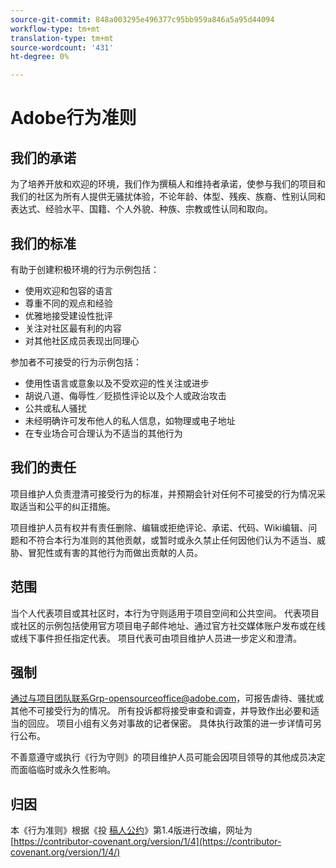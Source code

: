 ```yaml
---
source-git-commit: 848a003295e496377c95bb959a846a5a95d44094
workflow-type: tm+mt
translation-type: tm+mt
source-wordcount: '431'
ht-degree: 0%

---
```

# Adobe行为准则

## 我们的承诺

为了培养开放和欢迎的环境，我们作为撰稿人和维持者承诺，使参与我们的项目和我们的社区为所有人提供无骚扰体验，不论年龄、体型、残疾、族裔、性别认同和表达式、经验水平、国籍、个人外貌、种族、宗教或性认同和取向。

## 我们的标准

有助于创建积极环境的行为示例包括：

* 使用欢迎和包容的语言
* 尊重不同的观点和经验
* 优雅地接受建设性批评
* 关注对社区最有利的内容
* 对其他社区成员表现出同理心

参加者不可接受的行为示例包括：

* 使用性语言或意象以及不受欢迎的性关注或进步
* 胡说八道、侮辱性／贬损性评论以及个人或政治攻击
* 公共或私人骚扰
* 未经明确许可发布他人的私人信息，如物理或电子地址
* 在专业场合可合理认为不适当的其他行为

## 我们的责任

项目维护人负责澄清可接受行为的标准，并预期会针对任何不可接受的行为情况采取适当和公平的纠正措施。

项目维护人员有权并有责任删除、编辑或拒绝评论、承诺、代码、Wiki编辑、问题和不符合本行为准则的其他贡献，或暂时或永久禁止任何因他们认为不适当、威胁、冒犯性或有害的其他行为而做出贡献的人员。

## 范围

当个人代表项目或其社区时，本行为守则适用于项目空间和公共空间。 代表项目或社区的示例包括使用官方项目电子邮件地址、通过官方社交媒体账户发布或在线或线下事件担任指定代表。 项目代表可由项目维护人员进一步定义和澄清。

## 强制

通过与项目团队联系Grp-opensourceoffice@adobe.com，可报告虐待、骚扰或其他不可接受行为的情况。 所有投诉都将接受审查和调查，并导致作出必要和适当的回应。 项目小组有义务对事故的记者保密。
具体执行政策的进一步详情可另行公布。

不善意遵守或执行《行为守则》的项目维护人员可能会因项目领导的其他成员决定而面临临时或永久性影响。

## 归因

本《行为准则》根据《投 [稿人公约](https://contributor-covenant.org)》第1.4版进行改编，网址为 [https://contributor-covenant.org/version/1/4](https://contributor-covenant.org/version/1/4/)
